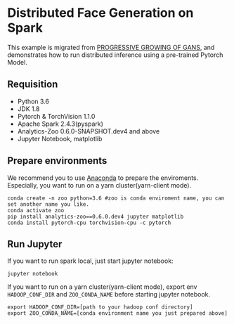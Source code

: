# Distributed Face Generation on Spark

This example is migrated from [PROGRESSIVE GROWING OF GANS](https://pytorch.org/hub/facebookresearch_pytorch-gan-zoo_pgan/), and demonstrates how to run distributed inference using a pre-trained Pytorch Model.

## Requisition
* Python 3.6
* JDK 1.8
* Pytorch & TorchVision 1.1.0
* Apache Spark 2.4.3(pyspark)
* Analytics-Zoo 0.6.0-SNAPSHOT.dev4 and above
* Jupyter Notebook, matplotlib

## Prepare environments
We recommend you to use [Anaconda](https://www.anaconda.com/distribution/#linux) to prepare the enviroments. Especially, you want to run on a yarn cluster(yarn-client mode). 
```
conda create -n zoo python=3.6 #zoo is conda enviroment name, you can set another name you like.
conda activate zoo
pip install analytics-zoo==0.6.0.dev4 jupyter matplotlib
conda install pytorch-cpu torchvision-cpu -c pytorch
```

## Run Jupyter
If you want to run spark local, just start jupyter notebook:
```
jupyter notebook
```

If you want to run on a yarn cluster(yarn-client mode), export env `HADOOP_CONF_DIR` and `ZOO_CONDA_NAME` before starting jupyter notebook.
```
export HADOOP_CONF_DIR=[path to your hadoop conf directory]
export ZOO_CONDA_NAME=[conda environment name you just prepared above]
```

